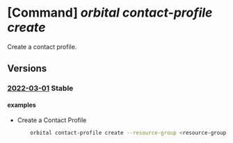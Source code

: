 # [Command] _orbital contact-profile create_

Create a contact profile.

## Versions

### [2022-03-01](/Resources/mgmt-plane/L3N1YnNjcmlwdGlvbnMve30vcmVzb3VyY2Vncm91cHMve30vcHJvdmlkZXJzL21pY3Jvc29mdC5vcmJpdGFsL2NvbnRhY3Rwcm9maWxlcy97fQ==/2022-03-01.xml) **Stable**

<!-- mgmt-plane /subscriptions/{}/resourcegroups/{}/providers/microsoft.orbital/contactprofiles/{} 2022-03-01 -->

#### examples

- Create a Contact Profile
    ```bash
        orbital contact-profile create --resource-group <resource-group> --name <contact-profile-name> --location "westus2" --auto-tracking-configuration "disabled" --event-hub-uri <event-hub-resource-identifier> --network-configuration "{subnet-id:<subnet-id>}" --links "[{name:Link1,polarization:RHCP,direction:Downlink,channels:[{name:channel1,center-frequency-m-hz:8160,bandwidth-m-hz:15,end-point:{end-point-name:AQUA_directplayback,ip-address:10.0.0.4,port:50000,protocol:TCP}}]}]"
    ```
